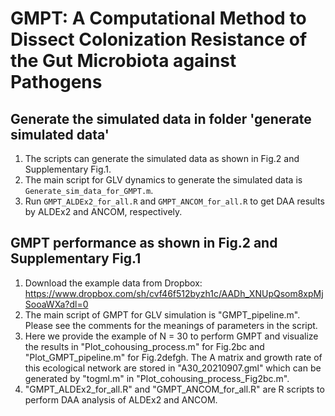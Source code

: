 # GMPT: A Computational Method to Dissect Colonization Resistance of the Gut Microbiota against Pathogens

## Generate the simulated data in folder 'generate simulated data'
1. The scripts can generate the simulated data as shown in Fig.2 and Supplementary Fig.1.
2. The main script for GLV dynamics to generate the simulated data is `Generate_sim_data_for_GMPT.m`.
3. Run `GMPT_ALDEx2_for_all.R` and `GMPT_ANCOM_for_all.R` to get DAA results by ALDEx2 and ANCOM, respectively.

## GMPT performance as shown in Fig.2 and Supplementary Fig.1

1. Download the example data from Dropbox: https://www.dropbox.com/sh/cvf46f512byzh1c/AADh_XNUpQsom8xpMjSooaWXa?dl=0
2. The main script of GMPT for GLV simulation is "GMPT_pipeline.m". Please see the comments for the meanings of parameters in the script.
3. Here we provide the example of N = 30 to perform GMPT and visualize the results in "Plot_cohousing_process.m" for Fig.2bc and "Plot_GMPT_pipeline.m" for Fig.2defgh. The A matrix and growth rate of this ecological network are stored in "A30_20210907.gml" which can be generated by "togml.m" in "Plot_cohousing_process_Fig2bc.m".
4. "GMPT_ALDEx2_for_all.R" and "GMPT_ANCOM_for_all.R" are R scripts to perform DAA analysis of ALDEx2 and ANCOM.
